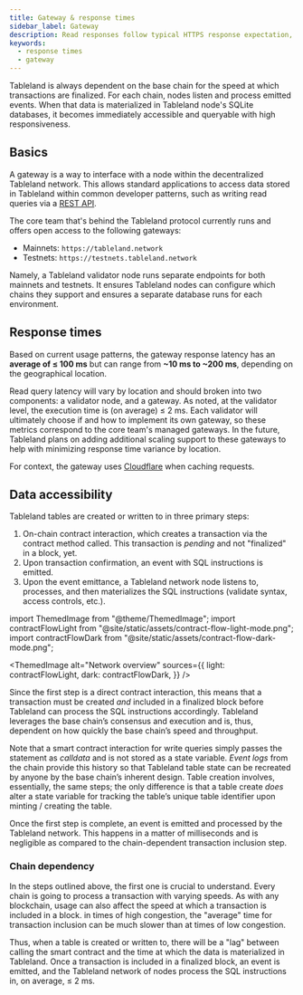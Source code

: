 ```yaml
---
title: Gateway & response times
sidebar_label: Gateway
description: Read responses follow typical HTTPS response expectation, but keep in mind that mutation processing (creates & writes) must occur before the data is made available.
keywords:
  - response times
  - gateway
---
```


Tableland is always dependent on the base chain for the speed at which transactions are finalized. For each chain, nodes listen and process emitted events. When that data is materialized in Tableland node's SQLite databases, it becomes immediately accessible and queryable with high responsiveness.

## Basics

A gateway is a way to interface with a node within the decentralized Tableland network. This allows standard applications to access data stored in Tableland within common developer patterns, such as writing read queries via a [REST API](/quickstarts/api-quickstart).

The core team that's behind the Tableland protocol currently runs and offers open access to the following gateways:

- Mainnets: `https://tableland.network`
- Testnets: `https://testnets.tableland.network`

Namely, a Tableland validator node runs separate endpoints for both mainnets and testnets. It ensures Tableland nodes can configure which chains they support and ensures a separate database runs for each environment.

## Response times

Based on current usage patterns, the gateway response latency has an **average of ≤ 100 ms** but can range from **~10 ms to ~200 ms**, depending on the geographical location.

Read query latency will vary by location and should broken into two components: a validator node, and a gateway. As noted, at the validator level, the execution time is (on average) ≤ 2 ms. Each validator will ultimately choose if and how to implement its own gateway, so these metrics correspond to the core team's managed gateways. In the future, Tableland plans on adding additional scaling support to these gateways to help with minimizing response time variance by location.

For context, the gateway uses [Cloudflare](https://www.cloudflare.com/learning/cdn/what-is-caching/) when caching requests.

## Data accessibility

Tableland tables are created or written to in three primary steps:

1. On-chain contract interaction, which creates a transaction via the contract method called. This transaction is _pending_ and not "finalized" in a block, yet.
2. Upon transaction confirmation, an event with SQL instructions is emitted.
3. Upon the event emittance, a Tableland network node listens to, processes, and then materializes the SQL instructions (validate syntax, access controls, etc.).

import ThemedImage from "@theme/ThemedImage";
import contractFlowLight from "@site/static/assets/contract-flow-light-mode.png";
import contractFlowDark from "@site/static/assets/contract-flow-dark-mode.png";

<ThemedImage
alt="Network overview"
sources={{
    light: contractFlowLight,
    dark: contractFlowDark,
  }}
/>

Since the first step is a direct contract interaction, this means that a transaction must be created _and_ included in a finalized block before Tableland can process the SQL instructions accordingly. Tableland leverages the base chain’s consensus and execution and is, thus, dependent on how quickly the base chain’s speed and throughput.

Note that a smart contract interaction for write queries simply passes the statement as _calldata_ and is not stored as a state variable. _Event logs_ from the chain provide this history so that Tableland table state can be recreated by anyone by the base chain’s inherent design. Table creation involves, essentially, the same steps; the only difference is that a table create _does_ alter a state variable for tracking the table’s unique table identifier upon minting / creating the table.

Once the first step is complete, an event is emitted and processed by the Tableland network. This happens in a matter of milliseconds and is negligible as compared to the chain-dependent transaction inclusion step.

### Chain dependency

In the steps outlined above, the first one is crucial to understand. Every chain is going to process a transaction with varying speeds. As with any blockchain, usage can also affect the speed at which a transaction is included in a block. in times of high congestion, the "average" time for transaction inclusion can be much slower than at times of low congestion.

Thus, when a table is created or written to, there will be a "lag" between calling the smart contract and the time at which the data is materialized in Tableland. Once a transaction is included in a finalized block, an event is emitted, and the Tableland network of nodes process the SQL instructions in, on average, ≤ 2 ms.
